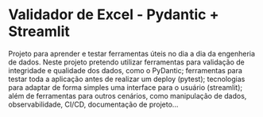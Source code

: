 # Validador de Excel - Pydantic + Streamlit

Projeto para aprender e testar ferramentas úteis no dia a dia da engenheria de dados.
Neste projeto pretendo utilizar ferramentas para validação de integridade e qualidade dos dados, como o PyDantic; ferramentas para testar toda a aplicação antes de realizar um deploy (pytest); tecnologias para adaptar de forma simples uma interface para o usuário (streamlit); além de ferramentas para outros cenários, como manipulação de dados, observabilidade, CI/CD, documentação de projeto...